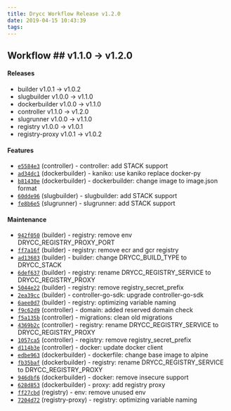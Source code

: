 ```yaml
---
title: Drycc Workflow Release v1.2.0
date: 2019-04-15 10:43:39
tags:
---
```


## Workflow ## v1.1.0 -> v1.2.0

#### Releases

- builder v1.0.1 -> v1.0.2
- slugbuilder v1.0.0 -> v1.1.0
- dockerbuilder v1.0.0 -> v1.1.0
- controller v1.1.0 -> v1.2.0
- slugrunner v1.0.0 -> v1.1.0
- registry v1.0.0 -> v1.0.1
- registry-proxy v1.0.1 -> v1.0.2


#### Features

- [`e5584e3`](https://api.github.com/repos/drycc/controller/git/trees/e5584e32ef02329fd091a7a4d3f40bac9894d5a4) (controller) - controller: add STACK support
- [`ad34dc1`](https://api.github.com/repos/drycc/dockerbuilder/git/trees/ad34dc1a501aada4aa2f8ceeb7eefa9fed6baf75) (dockerbuilder) - kaniko: use kaniko replace docker-py
- [`b81430e`](https://api.github.com/repos/drycc/dockerbuilder/git/trees/b81430e8d7ac10167450667cf41e2f9efada6cca) (dockerbuilder) - dockerbuilder: change image to image.json format
- [`60dde96`](https://api.github.com/repos/drycc/slugbuilder/git/trees/60dde96064c69aa7578476c2e4855680f5186706) (slugbuilder) - slugbuilder: add STACK support
- [`fe8b6e5`](https://api.github.com/repos/drycc/slugrunner/git/trees/fe8b6e56dd1a9334844581183bb16eb3d59df366) (slugrunner) - slugrunner: add STACK support

#### Maintenance

- [`942f050`](https://api.github.com/repos/drycc/builder/git/trees/942f050ec90f771262cbb5634f5df8d5a3818a5d) (builder) - registry: remove env DRYCC_REGISTRY_PROXY_PORT
- [`ff7a16f`](https://api.github.com/repos/drycc/builder/git/trees/ff7a16f53ac78dac0c334a9718cdc76c65400732) (builder) - registry: remove ecr and gcr registry
- [`ad13683`](https://api.github.com/repos/drycc/builder/git/trees/ad13683ce634c9b4835f45d2b474bac16ca52baa) (builder) - builder: change DRYCC_BUILD_TYPE to DRYCC_STACK
- [`6def637`](https://api.github.com/repos/drycc/builder/git/trees/6def637d5331330940d0a94cf6313a4bcb67fec0) (builder) - registry: rename DRYCC_REGISTRY_SERVICE to DRYCC_REGISTRY_PROXY
- [`5044e22`](https://api.github.com/repos/drycc/builder/git/trees/5044e223a56ee6283ac8d68a1442a6430b18dd99) (builder) - registry: remove registry_secret_prefix
- [`2ea39cc`](https://api.github.com/repos/drycc/builder/git/trees/2ea39cc0a9dd68fa1baca4b3725a00b9bcf7f89a) (builder) - controller-go-sdk: upgrade controller-go-sdk
- [`6aee0d7`](https://api.github.com/repos/drycc/builder/git/trees/6aee0d7f092b53c37c70d05db076eaae1bbcff44) (builder) - registry: optimizing variable naming
- [`f9c62d9`](https://api.github.com/repos/drycc/controller/git/trees/f9c62d9db809bfe03af33092e71a16e56fc35483) (controller) - domain: added reserved domain check
- [`f5a135b`](https://api.github.com/repos/drycc/controller/git/trees/f5a135be6aa2b319e623fd59bb711705d1cfe13f) (controller) - migrations: clean old migrations
- [`4369b2c`](https://api.github.com/repos/drycc/controller/git/trees/4369b2c2fb6ef861978588a61efa1bfc6a4572ec) (controller) - registry: rename DRYCC_REGISTRY_SERVICE to DRYCC_REGISTRY_PROXY
- [`1057ca5`](https://api.github.com/repos/drycc/controller/git/trees/1057ca59c3ae6bbd85d772f6b49b0c542d7d18c4) (controller) - registry: remove registry_secret_prefix
- [`d114b3e`](https://api.github.com/repos/drycc/controller/git/trees/d114b3e93544624a5f01b1ca71db92d0b33f4e0d) (controller) - docker: update docker client
- [`edbe963`](https://api.github.com/repos/drycc/dockerbuilder/git/trees/edbe9631dcfb34ed50d9e931d36506fa262b6299) (dockerbuilder) - dockerfile: change base image to alpine
- [`fb35baf`](https://api.github.com/repos/drycc/dockerbuilder/git/trees/fb35baf913ff846e08ba79d9ad8195fca1411684) (dockerbuilder) - registry: rename DRYCC_REGISTRY_SERVICE to DRYCC_REGISTRY_PROXY
- [`946dbf6`](https://api.github.com/repos/drycc/dockerbuilder/git/trees/946dbf688474933f821f641f6c027bab68cd9e79) (dockerbuilder) - docker: remove insecure support
- [`628d853`](https://api.github.com/repos/drycc/dockerbuilder/git/trees/628d8532256e32a046268491f2a331dcb608b713) (dockerbuilder) - proxy: add registry proxy
- [`ff27cbd`](https://api.github.com/repos/drycc/registry/git/trees/ff27cbdd27e9dc51ce29b6a68777888ed8737862) (registry) - env: remove unused env
- [`7204d72`](https://api.github.com/repos/drycc/registry-proxy/git/trees/7204d72c00b2d7360a2d3a20833d701e303a9f62) (registry-proxy) - registry: optimizing variable naming
